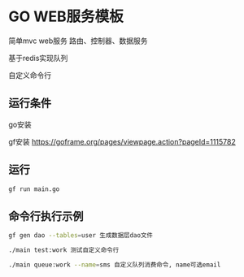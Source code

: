 # GO WEB服务模板

简单mvc web服务
路由、控制器、数据服务

基于redis实现队列

自定义命令行

## 运行条件

go安装

gf安装 https://goframe.org/pages/viewpage.action?pageId=1115782

## 运行

```bash
gf run main.go
```

## 命令行执行示例

```bash
gf gen dao --tables=user 生成数据层dao文件

./main test:work 测试自定义命令行

./main queue:work --name=sms 自定义队列消费命令, name可选email
```
